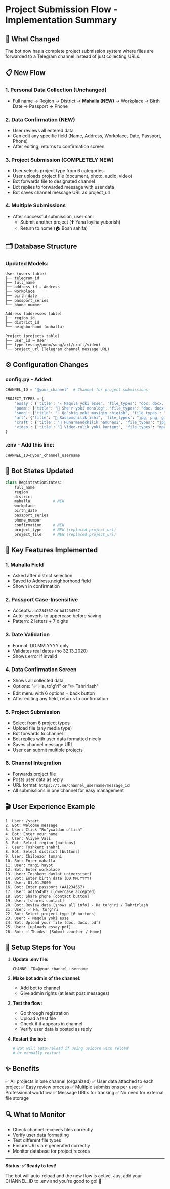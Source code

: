 # Project Submission Flow - Implementation Summary

## 🎯 What Changed

The bot now has a complete project submission system where files are forwarded to a Telegram channel instead of just collecting URLs.

## 📋 New Flow

### 1. Personal Data Collection (Unchanged)
- Full name → Region → District → **Mahalla (NEW)** → Workplace → Birth Date → Passport → Phone

### 2. Data Confirmation (NEW)
- User reviews all entered data
- Can edit any specific field (Name, Address, Workplace, Date, Passport, Phone)
- After editing, returns to confirmation screen

### 3. Project Submission (COMPLETELY NEW)
- User selects project type from 6 categories
- User uploads project file (document, photo, audio, video)
- Bot forwards file to designated channel
- Bot replies to forwarded message with user data
- Bot saves channel message URL as project_url

### 4. Multiple Submissions
- After successful submission, user can:
  - Submit another project (➕ Yana loyiha yuborish)
  - Return to home (🏠 Bosh sahifa)

## 🗂️ Database Structure

### Updated Models:
```
User (users table)
├── telegram_id
├── full_name
├── address_id → Address
├── workplace
├── birth_date
├── passport_series
└── phone_number

Address (addresses table)
├── region_id
├── district_id
└── neighborhood (mahalla)

Project (projects table)
├── user_id → User
├── type (essay/poem/song/art/craft/video)
└── project_url (Telegram channel message URL)
```

## ⚙️ Configuration Changes

### config.py - Added:
```python
CHANNEL_ID = "@your_channel"  # Channel for project submissions

PROJECT_TYPES = {
    'essay': {'title': "✍️ Maqola yoki esse", 'file_types': "doc, docx, pdf"},
    'poem': {'title': "🎤 She'r yoki monolog", 'file_types': "doc, docx, pdf"},
    'song': {'title': "🎶 Qo'shiq yoki musiqiy chiqish", 'file_types': "mp3, wav"},
    'art': {'title': "🎨 Rassomchilik ishi", 'file_types': "jpg, png, gif"},
    'craft': {'title': "🧵 Hunarmandchilik namunasi", 'file_types': "jpg, png, pdf"},
    'video': {'title': "🎥 Video-rolik yoki kontent", 'file_types': "mp4, avi"}
}
```

### .env - Add this line:
```env
CHANNEL_ID=@your_channel_username
```

## 🔧 Bot States Updated

```python
class RegistrationStates:
    full_name
    region
    district
    mahalla          # NEW
    workplace
    birth_date
    passport_series
    phone_number
    confirmation     # NEW
    project_type     # NEW (replaced project_url)
    project_file     # NEW (replaced project_url)
```

## 📝 Key Features Implemented

### 1. Mahalla Field
- Asked after district selection
- Saved to Address.neighborhood field
- Shown in confirmation

### 2. Passport Case-Insensitive
- Accepts: `aa1234567` or `AA1234567`
- Auto-converts to uppercase before saving
- Pattern: 2 letters + 7 digits

### 3. Date Validation
- Format: DD.MM.YYYY only
- Validates real dates (no 32.13.2020)
- Shows error if invalid

### 4. Data Confirmation Screen
- Shows all collected data
- Options: "✅ Ha, to'g'ri" or "✏️ Tahrirlash"
- Edit menu with 6 options + back button
- After editing any field, returns to confirmation

### 5. Project Submission
- Select from 6 project types
- Upload file (any media type)
- Bot forwards to channel
- Bot replies with user data formatted nicely
- Saves channel message URL
- User can submit multiple projects

### 6. Channel Integration
- Forwards project file
- Posts user data as reply
- URL format: `https://t.me/channel_username/message_id`
- All submissions in one channel for easy management

## 🎬 User Experience Example

```
1. User: /start
2. Bot: Welcome message
3. User: Click "Ro'yxatdan o'tish"
4. Bot: Enter your name
5. User: Aliyev Vali
6. Bot: Select region [buttons]
7. User: Toshkent shahri
8. Bot: Select district [buttons]
9. User: Chilonzor tumani
10. Bot: Enter mahalla
11. User: Yangi hayot
12. Bot: Enter workplace
13. User: Toshkent davlat universiteti
14. Bot: Enter birth date (DD.MM.YYYY)
15. User: 01.01.2000
16. Bot: Enter passport (AA1234567)
17. User: ad1654502 (lowercase accepted)
18. Bot: Share phone [contact button]
19. User: [shares contact]
20. Bot: Review data [shows all info] - Ha to'g'ri / Tahrirlash
21. User: ✅ Ha, to'g'ri
22. Bot: Select project type [6 buttons]
23. User: ✍️ Maqola yoki esse
24. Bot: Upload your file (doc, docx, pdf)
25. User: [uploads essay.pdf]
26. Bot: ✅ Thanks! [Submit another / Home]
```

## 🚀 Setup Steps for You

1. **Update .env file:**
   ```env
   CHANNEL_ID=@your_channel_username
   ```

2. **Make bot admin of the channel:**
   - Add bot to channel
   - Give admin rights (at least post messages)

3. **Test the flow:**
   - Go through registration
   - Upload a test file
   - Check if it appears in channel
   - Verify user data is posted as reply

4. **Restart the bot:**
   ```bash
   # Bot will auto-reload if using uvicorn with reload
   # Or manually restart
   ```

## ✨ Benefits

✅ All projects in one channel (organized)
✅ User data attached to each project
✅ Easy review process
✅ Multiple submissions per user
✅ Professional workflow
✅ Message URLs for tracking
✅ No need for external file storage

## 🔍 What to Monitor

- Check channel receives files correctly
- Verify user data formatting
- Test different file types
- Ensure URLs are generated correctly
- Monitor database for project records

---

**Status: ✅ Ready to test!**

The bot will auto-reload and the new flow is active. Just add your CHANNEL_ID to .env and you're good to go! 🚀

